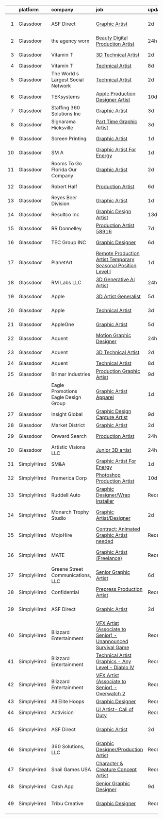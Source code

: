 

|    | platform    | company                             | job                                                                                                                                                                                                                                                                                                                                                                                                                                                                                                                                                                                                                                                                                                                                                                                                                                                                                                                                                                                                                                                                                                                                                                                                                                                                                                                                                                                                                                                                                | update_time   | location             |
|---:|:------------|:------------------------------------|:-----------------------------------------------------------------------------------------------------------------------------------------------------------------------------------------------------------------------------------------------------------------------------------------------------------------------------------------------------------------------------------------------------------------------------------------------------------------------------------------------------------------------------------------------------------------------------------------------------------------------------------------------------------------------------------------------------------------------------------------------------------------------------------------------------------------------------------------------------------------------------------------------------------------------------------------------------------------------------------------------------------------------------------------------------------------------------------------------------------------------------------------------------------------------------------------------------------------------------------------------------------------------------------------------------------------------------------------------------------------------------------------------------------------------------------------------------------------------------------|:--------------|:---------------------|
|  1 | Glassdoor   | ASF Direct                          | [Graphic Artist](https://www.glassdoor.com/partner/jobListing.htm?pos=109&ao=1110586&s=58&guid=00000183b148c94a9420dd821196e80c&src=GD_JOB_AD&t=SR&vt=w&ea=1&cs=1_d0bff9fe&cb=1665126681236&jobListingId=1008183899001&cpc=036CEF58F9688075&jrtk=3-0-1geokhibihar9801-1geokhic0irmc800-70c8fcde6f4b5a01--6NYlbfkN0B3WUMrqpVxQr7h284cQhtpV-mfLRJNlRd-4gVisIvsnOA0jOtHIurJj5AaT-uMdxMfPQwIEGX3yk7rFwU7OrVG0r1TmF-jrhGMPc6sd_PYbloGRCbreJN6QjCiHohsKgin-8evedDqjWx-2lVxB-bw5Mlte1wIC6_tJDHaEaWpechvMQCPppZtUw15fbk4KpuLbrPxDEN0pWhH-tZBKxGoWTScVSpyrpZ2oEo848w17htNNyj9e9Y0I3FQIJ3cuOceAdB6-YemzaYEcv2SwlkIa4pnIs8_CxINrcK02U4vmTnGmWYekgsb2dpdkNi0Ny6IfXOWI_Lodui1A708ojIicAuwM5n8I-aUWRTgh8eq-wH27TV6Wq9lIkSc4Vr7WZRH6IA9Mno9WvBAD0LWomVyRQoq6YQOcuUqlXsl4tXUdPuzbGbAgd-MR2EOR-xJMCfBknZDR4cJWSLB1qDAms9JiXshWny3RzboKjRc-AV9zs5hVYX1-dKHCRutOr3Imi9VYUvYqHQvcA%3D%3D)                                                                                                                                                                                                                                                                                                                                                                                                                                                                                                                                                                                                              | 2d            | San Antonio, TX      |
|  2 | Glassdoor   | the agency worx                     | [Beauty Digital Production Artist](https://www.glassdoor.com/partner/jobListing.htm?pos=117&ao=1110586&s=58&guid=00000183b148c94a9420dd821196e80c&src=GD_JOB_AD&t=SR&vt=w&ea=1&cs=1_ceea229c&cb=1665126681238&jobListingId=1008189506976&cpc=F41FEAB56D215062&jrtk=3-0-1geokhibihar9801-1geokhic0irmc800-4128487ad50e3901--6NYlbfkN0CNOKpjDIEH11s39GTuUki_mvxNbnX5BtDlH5CMrheAnKze_5JrwQ4joDkGUDohP_SHFnkMvP1FyM6eZPMjOttwPzzJiMSLMlY_I-usHWeZS1ePu5TK_Yk8RKdt49nGzsZxmHBbuwl4WvwChsBGJDCtcyZ7Ti_HKO4Ye5wOBnKaWR8eNghNJnVbTO-HQybRNgbHJIXY-5dionfkezF9J7Q_aNJzpmTToCVRuF4Pehir6SFk4PzJEXHhcZVJd_t2162w8J7V_sBrnDHdG8CtBWna8y2iGiJJs3Ho6ta-9ZlmzBfUGof7Lz1uSb2_GF_Z4nXk4cIo-aTh6PSbtXIL28VJmpoDVC5K8Kud76SAvs7w0VtRnSVDnWyDw5EuKuFs1R0zVyqkMc4mt6lJ5VLWzN0-zR7Q6OUK6OylQkZw59-D10WhXnvqgm9Tqi9J4irS3vY_TrsKrHM9WJN-X8v1PjU1GU_-NibC1teznOsvPS8fT8hhVMJmwyhceMfK2jlIXPMU4jIQBjFbE9tFf6eaRCvJ)                                                                                                                                                                                                                                                                                                                                                                                                                                                                                                                                                                                        | 24h           | Remote               |
|  3 | Glassdoor   | Vitamin T                           | [3D Technical Artist](https://www.glassdoor.com/partner/jobListing.htm?pos=127&ao=1110586&s=58&guid=00000183b148c94a9420dd821196e80c&src=GD_JOB_AD&t=SR&vt=w&cs=1_4b069dde&cb=1665126681239&jobListingId=1008183640717&cpc=2CAED5C921A5F994&jrtk=3-0-1geokhibihar9801-1geokhic0irmc800-57783d62ab5b6ff6--6NYlbfkN0DMrcEu7yrtATojKJA7cEzGQ3FdRGWLh0CZQInL4ECGI6k5tN82kdM0cJmh4vC7GggBRnntlYyAXyPe4kaPAi-ulsnBuDrGwphUn1K38hpOPWGrG4dQbgduVtxkhuLxtyTGFsslBoSukNnguevwTE9GGarFab0LFWmC_a7d9t-q4z9BYtM1jatvB79cicOG--7anSolcafObDCuDviw9PyTgLf76uKTgmz5Qb3t5mnMasuSZwYQJV77nEtF8H9KSs8JNK7V9TbyXb19_N66cYK2H-gacVDsmS5OgzBDnPcFrnRbSRnn4nnJx4TL0GCb7OSDIKQRD71xWKvVp98-OBwgBqluKb--Se3-IRZ7qCj__jFYTzamRdwVCSrRnQSj8ax2ChdTiaVoUJdiqBND68Sgx4Z4C_EAm_-il6ac6gYm9YLazmS4VdvT6cdWA2p0NV80Lhr7teQWwl0w1PrI63tf6V3Hii0r3MS_03-M8LmZyA%3D%3D)                                                                                                                                                                                                                                                                                                                                                                                                                                                                                                                                                                                                                                              | 2d            | San Bruno, CA        |
|  4 | Glassdoor   | Vitamin T                           | [Technical Artist](https://www.glassdoor.com/partner/jobListing.htm?pos=126&ao=1110586&s=58&guid=00000183b148c94a9420dd821196e80c&src=GD_JOB_AD&t=SR&vt=w&cs=1_af321e11&cb=1665126681238&jobListingId=1008168320813&cpc=9908D8D4413DBB8A&jrtk=3-0-1geokhibihar9801-1geokhic0irmc800-77ca5771a1edc12a--6NYlbfkN0DMrcEu7yrtATojKJA7cEzGQ3FdRGWLh0CZQInL4ECGI6k5tN82kdM0OKoro5eXmjp__5qEAl-BC8QJQ6yud4lboCHhETjYd8aLLEgZxMBwI6PfN2POlSYtxy5HNoDYVW8xudeyX1D8tUe49X_XeUoNCC_U4QYsvOdR6M7W-_bKWQMcY74eiFO_D6WBKJQBdj9nloYX_Q5_PUqCcj3HSqeMsMEKpYlqwr9ZcnEewAyHz6-1uM9YbfHfhDtpG8m47VWDj-W8lpE-p6V9CsFqLBIOjS0xVlidOzQnT_V0rbAh6LJRZ-JEdcH1hSe9lzQu6uevOPZ7DEMsqXRQRXQii_RgtTIBli2jNK5fUikCFXQ603He2ilwZwg_sMl60mR21JtEOiGHtoh_1w5x2cwUtdobYIJrvrs6BNmpyPDtgZl7vJMCbvgkiAmuET6EWRCzZgBKOPnUYq7NjtoopQsC82CEyByuhlpRPD51Tm4wwW3-EqHB3lejuIKT)                                                                                                                                                                                                                                                                                                                                                                                                                                                                                                                                                                                                                                             | 8d            | Remote               |
|  5 | Glassdoor   | The World s Largest Social Network  | [Technical Artist](https://www.glassdoor.com/partner/jobListing.htm?pos=118&ao=1110586&s=58&guid=00000183b148c94a9420dd821196e80c&src=GD_JOB_AD&t=SR&vt=w&ea=1&cs=1_467b29cc&cb=1665126681238&jobListingId=1008184893862&cpc=D2F1DE17EE1F43B9&jrtk=3-0-1geokhibihar9801-1geokhic0irmc800-e766271ad53c66a9--6NYlbfkN0DSgjPPcnEdvoK3uuxfISLALE6pB1FR7YSHOr_tSg5_QGIhoz_2VqUepdcKLBLI_zQShar7STHCa5T2pCEF04L5_cA1jEOPmhMBNRgWaV63LG64z0BgXmLkod-WeVhN0-QshWNPts4qD4v0z9ZCgjgy_7H5nZZlBDGqh7xZWVnG9iWUf5YD5XCmc8dwrQ_EWl3d1EyE05Awa5VblQHJHHqaUaygzxACeUvdfiXRel5EPbyxUtTXuPC5_7hD1zuC0Kjz-RsAhipIgVZdkbMfLGfHqDb_8OhvwE3IAuzPXGwahpa0DuzuKOfhANxSRnvHW-d8E6qDXG-Govn85xJR2EdcRjaPdYr7EqRWhKcjGV_rhDy404SvihjjVwD8yKPm-c2fDUUeyGLDWLcbxNDIAalTZ4u5S679J5vz1tyMAerwWhRR3HfMES1-h2cSYOk2X6_tc2H0jSOrVMlAqYwD4bZ0oBYpOzsN7hYppNms6OCPbkTIHeYr02XSDx7uSmDgE-neodTzIFfTlRtSrcq7XuShnEyNz3077_DWe8rrDsle0vHqY7DUmiGOC2obJ_GlTek2GOkoE5yr4qGGbZ7DXNVGtUKPuiJ7gMc%3D)                                                                                                                                                                                                                                                                                                                                                                                                                                                                                                                          | 2d            | San Diego, CA        |
|  6 | Glassdoor   | TEKsystems                          | [ Apple  Production Designer Artist](https://www.glassdoor.com/partner/jobListing.htm?pos=128&ao=1110586&s=58&guid=00000183b148c94a9420dd821196e80c&src=GD_JOB_AD&t=SR&vt=w&cs=1_ab930fe4&cb=1665126681239&jobListingId=1008162217953&cpc=2CAED5C921A5F994&jrtk=3-0-1geokhibihar9801-1geokhic0irmc800-133a8d40c1020b02--6NYlbfkN0AuKz8EBO1xHDEL7V2YF9xF3dC_I9B9i-Zw2Jh8clPMK3KTieKealHQySFBD4L6FvOnlE1GAZpvuZdALAP7w6_5pKhfhBloCflyx8a-Ews-ZMCGle1AjOIPJmo8G2RFUrlp4uxCOgCxcHd2jewCuFBrJ5Tyr6HenzW2Zm8YKRKka7JH5jFt2_ODqUXBCcEI9PUPmfzOfqVEpfo-10GTSN-mom5dvCrFiaNHjXm90tFfQ_bieyR8UTh6OrrUqszWf8A1LCeALKQRr0NQQZY429LsD1Hq3j7wVISJTsSKV2KDEjaKHE0cjEGY6Lfd_HeO2Bwcq-lxgk2yOpJVWYNxmOQ1tqnXSCOkI5bUH4wl1tyYYWzFYLopKW7yjT0rlUl3Rh5sFFbmJkgpyOuxQCz6vwc5wxGC-_fTOl0NtwpVBcMgxGbHJy4F63YeZX-7EKLgUt8C_kWKKqGjJSM2HJwXQg5pS2GkH65YWxME1iUq8Dp69WZUBhXVD3zfgMW2xw3tOfmxg4D1gABzNZ-YFLUMi05_4mLyznArUMLkJyEYDWy_2Au1yM79xpr3rw-OTXPLxdDLpPF_Ein71BO3jcfU6Ql2j-43SJY9Dx2VVSkG_BTfM40G-YlE2m7yOsT6UkP69oOo2PjLtDXvyeVZAZKzfXsUy-7L01ErJC4GUn_h5KC3jBW0Hk4KU4---ZaZ4ajMQZAc5kunXku9i66t8KAN7xYsmQGHsWpj3wjycpGK_Gw_i_X_VGMKZNtORCQ_VcDZfWPotTReR6WjQrjsWA55VFtfPQXY30U2r6Dl54VJoc_Ux45aBY46bdJXHrHrPlYUV6Vepd1rI2AmjbZ2jvNYBWwS5HcZmh4Dh_1tKYz-paeqX5gM4Wd8ulEyJCSRgQrdm1ykNeUrFSNeD2sjvif-Y0-WFTPBTXXOCqSGNL33CIYVoOOwSm2aMPmWrCLb2fq3F9rGu02zq9QPiqzIpO-Yrs70bgaNtljUfc4%3D)                                                                                                             | 10d           | Austin, TX           |
|  7 | Glassdoor   | Staffing 360 Solutions  Inc         | [Graphic Artist](https://www.glassdoor.com/partner/jobListing.htm?pos=113&ao=1110586&s=58&guid=00000183b148c94a9420dd821196e80c&src=GD_JOB_AD&t=SR&vt=w&ea=1&cs=1_489cc173&cb=1665126681237&jobListingId=1008181301631&cpc=B076152010A3B66C&jrtk=3-0-1geokhibihar9801-1geokhic0irmc800-22076cfbb541df4d--6NYlbfkN0D2oPcu62nCOEusvX-PkQ72CJmgvRX8N0x0rMs1pP2tocRvMJyW1-lfB7fZ229z6PIUZSdOvVjw8zyioggcLcdSSoIRdFpQKITBIqQfk-spD3xO_4pbX7XbK6lITXeRHKwnzWgJu_Qa0X7IDEi1xvkG6TxGjCgN4kovgP6qoVDpLvvIZczsgV5yXVTKpAg8Lt00MQbAGpKGVXXInFJ4YK1r0RwQ9Dn7L_mapkUPA8B6L8_1_x0JaNp71pkIZRbv4jQvHLpdPWw2yZQ6pqwm04DAQaWslAsNlqbLU3oKtid-deTAk3gV9wZBZNZHI0m27a91Z-_iglnoO_zG3sguV2Ikhj4pRFX9IGgliYfJNuH1w8rIx94dnSfXN4cYTTIgB3oHstwVJvuM4seTR9qijA_etpHSfxslcNElXlXHd1L7nPWcYL16hZuFJRB2qU8f0aaiXwX_xCqCFfArpYL2imwWNZWiCIopP-WGKcHQa1onwDGA2uvE-9wW4ph9FwFqhuU%3D)                                                                                                                                                                                                                                                                                                                                                                                                                                                                                                                                                                                                                            | 3d            | Lincoln, RI          |
|  8 | Glassdoor   | Signarama Hicksville                | [Part Time Graphic Artist](https://www.glassdoor.com/partner/jobListing.htm?pos=104&ao=1110586&s=58&guid=00000183b148c94a9420dd821196e80c&src=GD_JOB_AD&t=SR&vt=w&ea=1&cs=1_bc3c3e4f&cb=1665126681236&jobListingId=1008181016074&cpc=0FE1F5EA2BC84A01&jrtk=3-0-1geokhibihar9801-1geokhic0irmc800-3d3d56c3bb8cead4--6NYlbfkN0Bo5RQ7tV9DiW7-j9DnWDY0GBuCBJ1F5ZnXztx0fSyiUc0KGsXPg7QBUdYcByTsUGHy2L_bb92-MMvkG9cKEWaOodkTD9C6Drsux-EZta2KIY0bDPlTZDhCoELpPNvD9E0hUqatgOQegjjltGf2xU9BDccPVth7flE1VPPcGTubwqp-X38xt6t_z2xL4Vic-rn37SaA5hXJ6IzB0u_9LvmL3X9vncjtIFCTGC_pbyyakvA_z_nzj7y_gleniapR0YgqywiyrRLL8NdtqyWdsveMV1xjPGETZcKSudpiJW5Pv-R2XBSYvV4fTAF5Cp7eHJNYNYAg6-arutfVF7ZoyT_LJIJogIfmz6TB0eI4Qzbx9P8FgZ4ECkwF2jdqew4RcGF_Is1R-9CQJ_FdYRHDwL6LifTz8Otuym-2Oekqz229y1K-lToQxNh7MnbOy0GDDAwzaBaveMnf-Z-Fg1lhYzpq7FqLqDut_KCg7fVYRvIkeVH_bg_7pCfVaNU1Zg99gphrIiE6IK-mlg%3D%3D)                                                                                                                                                                                                                                                                                                                                                                                                                                                                                                                                                                                                    | 3d            | Hicksville, NY       |
|  9 | Glassdoor   | Screen Printing                     | [Graphic Artist](https://www.glassdoor.com/partner/jobListing.htm?pos=101&ao=1110586&s=58&guid=00000183b148c94a9420dd821196e80c&src=GD_JOB_AD&t=SR&vt=w&ea=1&cs=1_cf27dabf&cb=1665126681235&jobListingId=1008186271276&cpc=64DC0C913FDBAADD&jrtk=3-0-1geokhibihar9801-1geokhic0irmc800-4b3960c393654ba9--6NYlbfkN0C2rdzd7FpWFneL25u1fmegFkDp-kq3ibIK5AtbbJ6TDLEz_Nt1di2EkHTpTN0XoGw4Cc7505CA9YboRHA3dEOrd9TfHbfLammi8k7ZoKxSn8vbxYvo5rexQT-xPtNxP8itwvkW8ty62TTbp1JNSGnPpcvUcFmeA5i-JqLdKZI5Kni-J5yEVO-TKCMD5W_zSJVe7iYSJn9UE0QhW9R45JkiaN5LIXfzVlGkT4s2bDlnQ-5VYyWjkun-N51cdLyYonl7S94pg7OGCeFlY0sEcDJX0c7xB4kqHSnGu9h7a-8RfBdSNlJQ0i41Z9d4nFT7TG-oUfm8_cqVFiscYfAAV6hpfik2iE577OEwCWgG51Z_w6nO_IEvz4I2yBJAOU6o2tzbAOpC9pxvERJbfPejSe7i5BlEbNWvfnxXT5jZ2bhDvO2Oe0X-KRAInrTly7C9KuXNz1DsxAZRFKhDMRRwPpWT5FjafglNe7oPMT6xRreDQL65yrDJcylD8wHFciBSeXU104RLQP-ImnWPTux5U-rM)                                                                                                                                                                                                                                                                                                                                                                                                                                                                                                                                                                                                          | 1d            | Green Bay, WI        |
| 10 | Glassdoor   | SM A                                | [Graphic Artist For Energy](https://www.glassdoor.com/partner/jobListing.htm?pos=129&ao=1136043&s=58&guid=00000183b148c94a9420dd821196e80c&src=GD_JOB_AD&t=SR&vt=w&cs=1_5c62d92b&cb=1665126681239&jobListingId=1008187169531&jrtk=3-0-1geokhibihar9801-1geokhic0irmc800-d9cea0c1bcd8c006-)                                                                                                                                                                                                                                                                                                                                                                                                                                                                                                                                                                                                                                                                                                                                                                                                                                                                                                                                                                                                                                                                                                                                                                                         | 1d            | Remote               |
| 11 | Glassdoor   | Rooms To Go Florida   Our Company   | [Graphic Artist](https://www.glassdoor.com/partner/jobListing.htm?pos=115&ao=1110586&s=58&guid=00000183b148c94a9420dd821196e80c&src=GD_JOB_AD&t=SR&vt=w&ea=1&cs=1_971ad1a9&cb=1665126681237&jobListingId=1008183021809&cpc=3BA4CE39D5B5DEF5&jrtk=3-0-1geokhibihar9801-1geokhic0irmc800-01fed1dcf552319b--6NYlbfkN0DSHxNU07szfoBn0O0zD08xi_z2Ox9vX6eLXGJ8uVi1TRodfPqz19IYUbV9mCuayObzhu3NlnGe67EfbSdUfVU6nV-purYSdgjJR52-8YxC9kgKN0tX_flhC2FOjkvkhJxdx4lTPKYHvRmGYgCd2oAEMnFclUrGjqoB6G23TXG99IATySl0wprhHd4UWn9F9GJYxfpSdU62p2KNuaiIe7wwgbW_kac9OXjPTqefr4irop0kPg9FmBN3nRGCLk8nCoz0AuRv_jjPS6BBo73h_thlEg5Ek_60pDKhDjEvZf3IOBYpOOBnmIxgzdM_flZf8Ud-Ud9yY1oC-rQJ7MVe-E_ChbT-ikeQdX2duVRvvp6k0MYURn877BuXZ3Pl79HyzhOIF5caHssf4fnZsyNtZY-0rhRoyQjrOp2aBrtt6xuWFKKoxlRfJ5LREOYlfN-SgeBapCYNPTnjYbtFkuc-UvHo40ItkjdJfpl2Lhfsv3xJazjyUT92bLVwsuGbKm2mzhDABKZD4L18HMzxZWhT0VUQ)                                                                                                                                                                                                                                                                                                                                                                                                                                                                                                                                                                                                          | 2d            | Arlington, TX        |
| 12 | Glassdoor   | Robert Half                         | [Production Artist](https://www.glassdoor.com/partner/jobListing.htm?pos=116&ao=1110586&s=58&guid=00000183b148c94a9420dd821196e80c&src=GD_JOB_AD&t=SR&vt=w&ea=1&cs=1_86758906&cb=1665126681237&jobListingId=1008174960427&cpc=FA84DF7EA1EC2398&jrtk=3-0-1geokhibihar9801-1geokhic0irmc800-d41d3ebc8835de54--6NYlbfkN0CpzDdaQkua3np5pkmj49lKioZwmwxQ-yx5plwbYmV_M2CLBDBrPEXoXkIUtnH_BUdWURduWc5yCUj4mYIULKBOdS30AUZdje_R0dcO31KPexb85VsfSZfqLLZ1F7VW4DYKyNm5_WiFQs6f3xnSMgxidliHo2nBV_PLDmkfGFybXfLP3k1rjcgTe4s8UXJwZoSCtXzjMUKJRmkpMwl9OycBGVZHC6b_kmhBxwhsY7CmC1iYOn9cQJBfjWO5w1nsmhwFXwmo_xTgjZlN1FlqcW6k4Qd52Mw3EplgHeULfJKTqUEEYRs8QO5NZkM-BIG9n4A6IWld5PczP_7EYJBwQ93beo7D767wNZ1QFkUZ6-TEpx_BrPWobpwvN8XOk8y72VbS17Th4OC2V67w80wi3sjZCn1miECzADJwoWu9b-s0htfKfuZaaFNa4oMK4XMx9yYSaqSZar6IiZM0-Fs25P8LCBTuyRRuuek7EBr2aX7LzBrT-z3sjwI3-uZ_vzsoi2QmT_bwVtN7S-zK6tQugZ0ecoqhiuzhvkO46F3P2gAYVW950zTWO3UihvBSWva4Ht4%3D)                                                                                                                                                                                                                                                                                                                                                                                                                                                                                                                                                         | 6d            | Burlington, NC       |
| 13 | Glassdoor   | Reyes Beer Division                 | [Graphic Artist](https://www.glassdoor.com/partner/jobListing.htm?pos=102&ao=1110586&s=58&guid=00000183b148c94a9420dd821196e80c&src=GD_JOB_AD&t=SR&vt=w&cs=1_bba22b83&cb=1665126681235&jobListingId=1008187164046&cpc=5E31031E1AFF45A7&jrtk=3-0-1geokhibihar9801-1geokhic0irmc800-c27e9fbaec8ccca0--6NYlbfkN0BVmn9XB-TQocpIc_5E4L78FcVwkNpeDHoZSHyHFlI3VxpZpC6bI2QN5HrHQQ5SEVsF2EqkQn4ol6LXDfq7jJ6h7H6A_OYEw0LUnpiKKoBm842vxcG3N4w2YciRIWb-AyNTPvYWFQFAcjHt0OnmOSSvKWMuAWoFG2fQfxFtIMrKTSQWyvhOJW8K9Ich8QE5qMy3c1xyfKHHxDQUEsw0mvFBo1ee5iL7QHssiI-z-9Z-sG42G2ereNt3SawErW49akYpsFV1auNN-wZSeXbET4rZjI0DADlIotjmy3soH3JQCRRYT2drusKLBuF6wl82pHYlR-OVzTdG8A77cNiBs7qacuaZyXDgm3qGcjkpt8OZIX5NRrrcgtHB2ZImbX3dI8OlzQW6e2XbZoIYTh7dF1yQFEdRlgpJ683EFQwM2n8teF8CqVWvIp8JtAE1Zt299MBVLTalLNHsGXBFFIURob7htJaGTtdnVhDGjfqxEKBfzhjVqN-Uv1VUsALoH5L_uS-vG1IkRmiZyAetrjLBFGjygBuNzIUsio1OLO_83bfjJVI8lMYzt6O7ny34mwmz0DAf0RG7y-kQ5cOMj2rAqULdm8qQITRzXvhb8stVptCFfH_7L3720k60b1cJAU6qkmoD5sSE_u6nEHJXvPZFQO-OMlsjQs56nwZ4wCVBplGyoe2usPZvAaWwOHvnf9qB4Xtnkk4v2T34JavXLeKzAj5nYAV1vNE0pDNhKXJzuKgGPY0nsYlaEqSd0X4ER0atRPkuVNaVeLYev2hVBSHptrHCmoxvIhSf58Tco5L8kG5JR8dBvwQ2AHxnNlWuIl7kNeZjC42CVErm652FoMN__igXM5-HVo2UjDGu-6PVAcIJfoz4yGCStJDNnAvCiUq1BuT-bKXSUNGafa8IpPuimol9OdGp6NU8FhiKX9HWSWVl_5jkEmEkGy4iBFXeQEvMAJsivbOcCNZWi0PZN2ocDTBDaWZDNeY_odrs_BdgjtwniztWjq--PpBnrY9VJBzA7Gq6ATYGhbOrEo8NLnXN5ByXHbxUUiDIv6kHMqIRYE6Ukd8CH5lFU-rDtz534ojdBd5BMYZbajS7tAANuesYXedONXUglcavOiI%3D) | 1d            | Huntington Beach, CA |
| 14 | Glassdoor   | Resultco  Inc                       | [Graphic Design Artist](https://www.glassdoor.com/partner/jobListing.htm?pos=103&ao=1110586&s=58&guid=00000183b148c94a9420dd821196e80c&src=GD_JOB_AD&t=SR&vt=w&ea=1&cs=1_028bccdb&cb=1665126681236&jobListingId=1008158763572&cpc=39721386339D0809&jrtk=3-0-1geokhibihar9801-1geokhic0irmc800-15b7f6576225facb--6NYlbfkN0DeQGf4AmRrHPxvCZ-7rfCoEZ6TCTj4B1dx3K1REUlgSnB9core8ecicae8SUtyUdSKiVld7nMtvRBR897SQfY4gVUnjHmtnEbSlX65Z2vGizsHrr6BI2qCNxJWbO9sLBnePA7D67Oqowp0gDkhbVv2OfwZYTj-wcoae2h487PkkJpYT7VofTqiKpnJhjuMLYqCunCd9fiml0r-_0CBcdTMqxpnotbNJTPru5MTaGS-NBffAtTX1Uvwpct-qPMrm_Tw1NDEh2bVt2UQ7pCTQc6Htxp0sHDyVyl_yRi8xo0E79BHQAjBJBqQ4SUUkpivne0KmJExdWiDkdgHwOz92y1QIlz0tgEJSsfZPDYNIZYdBauI_xrn9P8Un5-I8VOGZy609iukcPH0FYEWiwVEQbLqZKGIZP2__I2gD0mH7CZBkAWpV9OSxfOwBC2mYAeTOsl5U7At_dvDAegbdYSIe-fLMvQ3b-zC-HoKMhGBcDV26cXpdtIC7zM9Nqq26A-_t8FMW6xbspxOpkvD2WsC3XkY)                                                                                                                                                                                                                                                                                                                                                                                                                                                                                                                                                                                                   | 13d           | Novi, MI             |
| 15 | Glassdoor   | RR Donnelley                        | [Production Artist   58916](https://www.glassdoor.com/partner/jobListing.htm?pos=114&ao=1110586&s=58&guid=00000183b148c94a9420dd821196e80c&src=GD_JOB_AD&t=SR&vt=w&ea=1&cs=1_c25c556e&cb=1665126681237&jobListingId=1008171589945&cpc=451933188B21919D&jrtk=3-0-1geokhibihar9801-1geokhic0irmc800-14b40de6b16644d9--6NYlbfkN0AD6XRjWzGsYkgq3cP_nmG8Ct3d_1eRbAqPP9NkOlY20LIafsXd39kZCKTtq2QNTOXeCfxNm7I1tvuLohw5tekycXEm8bbs9E8AkgQP5fHA50tNmXTVIqt9uMKLfQnN8emmnRPc5vy0F3fIuExCvuu2tKpfqzAwY_FZOB9YYMjUl2YDLymGbVSWoNVzMkrxy82exUTSoCCbEj3qIs07fiCMkh3bkd2jz1wQGc8MRmaeq19RbgZH_8IOnWRrdfpqvudX8-4-i6HRzqCcJfjJejitxd7hEPvuq4EHjCuzEAHflAgafLqOf8hpBwF6f55eD-fdwviTZaa53_s1w2rNJB0LDtZZvlZmCWsAhSRYvoczwv7qe2APmQQXnvzxMqx1KDQsJYGMPMNBpGFQOO_jXCPI_xJTz7sC7W-gw3FdidRdYuK431KyKSO5TyeX7cAdDlqOkv0wR0obew13IWdSdI8RjOGbzb9G4jatKum_xucMs_PR0l6mAO4IU-mw-uBcmfAmxAOQ9BB059QfRTmmwXgn)                                                                                                                                                                                                                                                                                                                                                                                                                                                                                                                                                                                               | 7d            | Southfield, MI       |
| 16 | Glassdoor   | TEC Group INC                       | [Graphic Designer](https://www.glassdoor.com/partner/jobListing.htm?pos=125&ao=1110586&s=58&guid=00000183b148c94a9420dd821196e80c&src=GD_JOB_AD&t=SR&vt=w&ea=1&cs=1_0863b7f6&cb=1665126681239&jobListingId=1008175110136&cpc=2CAED5C921A5F994&jrtk=3-0-1geokhibihar9801-1geokhic0irmc800-167c92cd2bd71817--6NYlbfkN0B8vS6bc36DTHGspma0udV7AmwBIJajZEXkYJEux8KgPmqjBA99AH3tqvDFkChi23cMefmQLGy8bTdH3XAIf3S0qdeDrrKlE42T3xE8KNwQYv7TKuhjwrjzGFtarrlifvo1BLzWG4pjj0zftSiFVnqYlxxZh2U1SpdB9H57yT8mmP1uu3nUnt05Wu7Kd3UCULWpfTI0Ilvjid3mIyfL8RVo86qiJKBvLBubVrmCb3dq3rq6oeDF5TvOg6PUPFATR4EhiMNngliIm5cfIKEF3wPOZzhKVr00aOpmXyZVGyxWeeEPxOxcOqMtlS1XYQB2ogEwhTuDuR7BElttTb1cGQ6-EcKFwMxzTI0ZYoCsoeHKFACNowQ0iVeHE2y4RaXU2D6XdSnlWSdjpXKs7ooRmqJDxRyjaach48pFEQ_6nzJHxUz-dDqiNiJSv8AWwKgyzqn04nYVj30nW5oWlW0pSAz0xzljugNKSWS78nax6kE-vbA3rKtvJPyZ1mdG0idGoqc%3D)                                                                                                                                                                                                                                                                                                                                                                                                                                                                                                                                                                                                                          | 6d            | Fontana, CA          |
| 17 | Glassdoor   | PlanetArt                           | [Remote Production Artist  Temporary Seasonal Position    Level I](https://www.glassdoor.com/partner/jobListing.htm?pos=111&ao=1110586&s=58&guid=00000183b148c94a9420dd821196e80c&src=GD_JOB_AD&t=SR&vt=w&ea=1&cs=1_11b5052b&cb=1665126681237&jobListingId=1008187300097&cpc=3BA4CE39D5B5DEF5&jrtk=3-0-1geokhibihar9801-1geokhic0irmc800-0b0f695e3bab8b29--6NYlbfkN0DJ5LUMC1WwPlKU1APYzc1wauEA1zLT3qeNX0tIVQYNeZOskXLpkJGsjX-fxw9ouOp4rPFz1zrZcWP0vjagE_GPfZNk037iA97OQPZ8MVPU9N7Az295asKhEhQYrhQiq2ZiEAFD0bLWs7Fmp1WwzFpAUK3clFEBJhNlYM0bCH9GL4nap19Cz9YgrypSoqgbqUEFHw1NGcU8hx8M_FLJ6t_q39uXqJ0HIeGJ4aQVtjU01jiSZ8JxZElPLOLnUt594VA5Sct2dS06FNcJbNmiY2DilVyPvs1Ftc0Euh4BHsD0m5yAWb0cWEILEg4mPC10IJASXHlFfW93nsbdyrKOY8jpDJgI6v93DKEp0stWHFKocua4MNCVyxNRsL6uyZJ0BQd3W4YRP58-jrcaXKVHnipkSD867pl8bKbmvOk4EQJ3Imn2D6RrGD5QZHJRfLXIwSAUekFnxDAzOcpHCd0_lQLKvRdULtw2HTo%3D)                                                                                                                                                                                                                                                                                                                                                                                                                                                                                                                                                                                                          | 1d            | Remote               |
| 18 | Glassdoor   | RM Labs LLC                         | [3D Generative AI Artist](https://www.glassdoor.com/partner/jobListing.htm?pos=106&ao=1110586&s=58&guid=00000183b148c94a9420dd821196e80c&src=GD_JOB_AD&t=SR&vt=w&ea=1&cs=1_667dce87&cb=1665126681236&jobListingId=1008190172064&cpc=92BEE8AC7E71C1CB&jrtk=3-0-1geokhibihar9801-1geokhic0irmc800-a101640b2a25769e--6NYlbfkN0DAwgduWqBP7ymGN-lTADpinz2i-23XbRAyg5ywqS-MDRMEPY4xgQIz3GME-UDiJJLBmqKVmKMsAF5-ZqxYJqQ4-XCnGNMWWXC8u0OiK-_kQL0XAZiviRYjP6kzoBeSgBD8YDk_SLyHKGQAAN-Nd0Fy3CyajKfYiX1OJoHfH8hCsRIa6Pu3XuKs1jaWJtgQSmSUG7NSOfKdG3qhT33uh9Da6jz1jxkX5ee9RwV2enk2QXZTExG6VeZ_If-rgkOcyZB7KOEYy4y_pJZmxF3ubjf9zcDuGvSlfPSlL0vPHV64yKJ8oai4EGx--wERY-CZWjAIWU7h6Pu7bCCLKFUCTnt8CLl8oXzIPoTxo5ULO6c76uvHU35mmDDstoWCcdX0eL57sqUItsTUlDBLRv-qiKmLwvKhEzl6cnBS4m8CRPyMZoVRMPYxCFN5xZbIhTc0d04s0YfF5hPIcMIUplwuCryZScd9Myz1ax_fzfaPoT00v4mxdV0-zgDeTKv3TN2OV8ruSX0paWV9WlUY-W-bQ3Wq)                                                                                                                                                                                                                                                                                                                                                                                                                                                                                                                                                                                                 | 24h           | New York, NY         |
| 19 | Glassdoor   | Apple                               | [3D Artist Generalist](https://www.glassdoor.com/partner/jobListing.htm?pos=130&ao=1136043&s=58&guid=00000183b148c94a9420dd821196e80c&src=GD_JOB_AD&t=SR&vt=w&cs=1_be228d17&cb=1665126681239&jobListingId=1008177549325&jrtk=3-0-1geokhibihar9801-1geokhic0irmc800-b4fb4122adade5bf-)                                                                                                                                                                                                                                                                                                                                                                                                                                                                                                                                                                                                                                                                                                                                                                                                                                                                                                                                                                                                                                                                                                                                                                                              | 5d            | Cupertino, CA        |
| 20 | Glassdoor   | Apple                               | [Technical Artist](https://www.glassdoor.com/partner/jobListing.htm?pos=105&ao=1110586&s=58&guid=00000183b148c94a9420dd821196e80c&src=GD_JOB_AD&t=SR&vt=w&cs=1_342be8e3&cb=1665126681235&jobListingId=1008182353860&cpc=3BA4CE39D5B5DEF5&jrtk=3-0-1geokhibihar9801-1geokhic0irmc800-e6afde8b83076230--6NYlbfkN0BvKrLyj5gPmtZO9T8euul8TCxuuKNOtzRJOomxnwSEodTz2Bc-sPZl5OJ9R4TJsNdFOId07KpFLvZe68tycX9B8OKKof12aLHJmNwCm_4k8oy4rM_QHrUVV3KqnD0SXQt1i8nVc7_IzRSxjrOdEVKnQZwrhsQK0TvUm7jyJQhotes_cvZmCbdRW-28m-L0jbrOQ4HmqDihL9Yq7zS5vH9SKc4qm_2aN2c-2DOMaq8pztwAkPE-N5lD9fwp1MX-G1GZL7j9XBietWoYoULeiuo2m1tPDggFEyJeZQ5fQwaUcnyZY5K0S10HeYKBdfKdt1uEaObb1pa4jIzIqP-9WK_a1ayD5nw7cRFhb_7cEWnKmmW7YAOToIlFykB1tZjNBFg2bN1SXW3MQrmg7h1zEcaVF_vObh7AjyHvcVFllOtfde7GwmzGbUCGUk4LPfiNHOYZn6JCsKy01dadhEwuJV72tSDH1AGwk2ng1Ol5i6i4H_EilT6OjZYSGzz3dpUVBwvDVLcEyQCUavgoGjm-X2Y8kPVyFoHSqMQzeRt2AuSaMIxXTn4daMV_0UB99bPN5jOOevMTipSAS6-dZhHn0tgMqjbh8dxdMw9XEdaq8Q7jktYqwJSvju0Y9UVqCvFDJRR-epJLUZ3NowNld8LxPYl9DmQH1KgRsjLXvsdVmgijjZ2RxAIg_oxRWne5pVnsF3w38Glw6otvUAjcyQN_n0zHiIpLjAfjzF3eUjc9peAw-ViFu-Hbjj0ghLwWTail-jIHZOVY3QVviXJ3Sl_bmkRu63XDhhe-mQ6BtDdCXNl9fr65oGLrqdIMudgHp0dRT2pEo_PdpZGI8e6tBz7chzzY1SBQq4ZCW1WXSq_NASRUoGTCuAJBVbsequNRMu6dI3an-oKprS5rQqO-fM_cyrnbXMPU6vc6uZI1OSeAlwL-w9QrUreRo9dswf9MZH2CgMqMi7z8qOWuHSCYKrUiqQXegSZoiXf2k_VC5gOegcVT4rH0AQiGUcx4QjpCln1TfYY%3D)                                                                                               | 3d            | Culver City, CA      |
| 21 | Glassdoor   | AppleOne                            | [Graphic Artist](https://www.glassdoor.com/partner/jobListing.htm?pos=121&ao=1110586&s=58&guid=00000183b148c94a9420dd821196e80c&src=GD_JOB_AD&t=SR&vt=w&ea=1&cs=1_8155e937&cb=1665126681238&jobListingId=1008177090872&cpc=9908D8D4413DBB8A&jrtk=3-0-1geokhibihar9801-1geokhic0irmc800-9bc3a9fcd9d85e2f--6NYlbfkN0Akmm0SHSm6KXMG3PLe28cvsql5ALZY-VGg2iXYcU3b0_QqRwb6uEYTLIurolMOrvzVjwvofrjQQG1QRM7bs6xXJ3YnWgN3giFYKRj-P70AiQljaYbD-jXXdUH5o0LLQbVKn2yIGb2D-fEHJUj4KaFjKJwVB4J9zaXX0WfnVzFtqXGwTuwY4CiTO90jbM6AN-jTGXqXRFZ2BugLpnZo0rrzEH81ptMBa9gCclngFYPuM5ybRZIiHbFN1rqJsXXEZOW5obbCssDD5owKPI7mwwwG60v0NXkjBxV8f1vyyiDHsg-a-FHnklHsVElIcQOYB5ZY7DkkZSmTJddct8tCdixT3auIvR01SOCqk10MQa3tlvnwU7NIhrMGQp2928FrkoyBC1H1prFCWP5JKi8k8VtgDhQufJbzpJhU4jCdE9r8Gl40TzvVftWC3j_QEG4K6V2yMziKZuvYbcg8CiLmPFItFFrV2It2zQtWXsdfzNaIpskv_hq_q88M5zn27bxNr_vSQRxG61pthgpBtVinFqXIwp6wSVCCi07zjZwDGswurXamH9M0heYsGo2966bFv-hZ_2HesQz2hfOnqzs4xedVzRCbqHF09ew%3D)                                                                                                                                                                                                                                                                                                                                                                                                                                                                                                                            | 5d            | Corona, CA           |
| 22 | Glassdoor   | Aquent                              | [Motion Graphic Designer](https://www.glassdoor.com/partner/jobListing.htm?pos=123&ao=1110586&s=58&guid=00000183b148c94a9420dd821196e80c&src=GD_JOB_AD&t=SR&vt=w&cs=1_48a2ac21&cb=1665126681238&jobListingId=1008189394034&cpc=F4EED0218A761C36&jrtk=3-0-1geokhibihar9801-1geokhic0irmc800-5a707cc9c50d3a86--6NYlbfkN0DMrcEu7yrtATojKJA7cEzGQ3FdRGWLh0CZQInL4ECGI9gD0Wolx9R2v-Aex0-GK05WbSFsLDV-TVEm2qGpnuGiRza4DJA0mQEfx2zRuXsogES7o8omjjbL5vF90JAyojFy0rRuiNXbdw27T-koc-82KXvArSiHb0umsByHRnhpmBU8cAICXd3Shv1gX0HrG4SFGwV-_D7qsFJuNCE3FvcMVn6x6dHJYcR9sc9IL3WIsWCbItXlDx8w8iW0mrFds73XCfP6c6DCYtigBkP5zhKkfA78UKxI8zg9gnrTl68JheOXQF6ZCo3KwhFIDIfmQhRpIvkaVwIb3c6_LnJDsfDGXEou1qO6l0ct1we3p7o516J7QGJLMfgCwpVj2cThgfqbi80xKTOSbUaJkTE3D9qhRAZ22UB_B6COp_lCbK5LwziapJsTFcNZ6wmyePDvQX6S2NbP_Vg9b1taXEIWLNhw)                                                                                                                                                                                                                                                                                                                                                                                                                                                                                                                                                                                                                                                                      | 24h           | New York, NY         |
| 23 | Glassdoor   | Aquent                              | [3D Technical Artist](https://www.glassdoor.com/partner/jobListing.htm?pos=119&ao=1110586&s=58&guid=00000183b148c94a9420dd821196e80c&src=GD_JOB_AD&t=SR&vt=w&cs=1_1654a578&cb=1665126681237&jobListingId=1008183714098&cpc=FD1C1DA32C38CFA7&jrtk=3-0-1geokhibihar9801-1geokhic0irmc800-d8e41e9ab23f102d--6NYlbfkN0DMrcEu7yrtATojKJA7cEzGQ3FdRGWLh0CZQInL4ECGI9gD0Wolx9R2v-Aex0-GK05M2bUTp71PXxAWKBuFfWnF2t9_OKs7M3WfaSdJrQO2kVHbwUqh7knQGYiTNzGqapcpjNQpJi4tLsbc0-kZZH0vXci7AgzQcZJMdXgJEfZzlj_xAF0DyRErGo0RUFLzEEb64EW6d9SfrM1dB3gB6fbPPIxDlyf8K7GHJeOsaiIMn9uNW4a5uD9Q1FQGWAFhcXOtqyvvVhj3xLkojITsQMaB_yZdUVSx6WUTb7l2siI8cAqFWkTZXOVhZ0SRDelwTmruseiVSAF9ch1brdGhTcfuWWcIW0qkUUs6hQ1xCoTv6wsDfvBeaAKLUYGuvm2OTAL5bWu1Ca8ckm7dElCsdikX_nNeX8qS-QoKQbbS5HtElrat7CdzKYIMwB-z0ZmY96NOZYuECOBO7IUlVnhJGriy)                                                                                                                                                                                                                                                                                                                                                                                                                                                                                                                                                                                                                                                                          | 2d            | San Bruno, CA        |
| 24 | Glassdoor   | Aquent                              | [Technical Artist](https://www.glassdoor.com/partner/jobListing.htm?pos=122&ao=1110586&s=58&guid=00000183b148c94a9420dd821196e80c&src=GD_JOB_AD&t=SR&vt=w&cs=1_da698408&cb=1665126681238&jobListingId=1008168379783&cpc=9908D8D4413DBB8A&jrtk=3-0-1geokhibihar9801-1geokhic0irmc800-926aaab66e411aa1--6NYlbfkN0DMrcEu7yrtATojKJA7cEzGQ3FdRGWLh0CZQInL4ECGI9gD0Wolx9R2EDT7B77c2cSXlQKFWAVn7Z00ucck2Ys_iT3ogHOIm_a2FI1mgJXYw7TbTL28SmBQ03h52AcuMTXVGm8RCIBZ0eyXZbFGvMUwLsch95UlXtkP7PNI76TiMm9IuD-K2mFsP8LVqI0sXYhRBFZyc6CGYdlGhmWMKAqAUYjUYITJnCiwZDGeysVLUnuTOKTTHFwsvJvh4_hCkWOcx2_fc46DteanvPpq-jZgHF_lPlk_addYjo4hcDyjvEK6PIJ7mxjR4IjWEZzRMnnEm__d4dJzAJoNvpznCznppHIavRdb_lXfzIz9sRbONCJLdBY9vFDxbfKat21hhFfUBvIEVbZsz6BQfc6tepNYBOQzi2RUa0RU3T8dbzfwebIDzwXdDvFz0cAj8izMxilv6su_BV1YJPVpjezCDHDXlLMsfdGsEGw%3D)                                                                                                                                                                                                                                                                                                                                                                                                                                                                                                                                                                                                                                                               | 8d            | Remote               |
| 25 | Glassdoor   | Brimar Industries                   | [Production Graphic Artist](https://www.glassdoor.com/partner/jobListing.htm?pos=112&ao=1110586&s=58&guid=00000183b148c94a9420dd821196e80c&src=GD_JOB_AD&t=SR&vt=w&ea=1&cs=1_3ec07792&cb=1665126681237&jobListingId=1008165853537&cpc=1CBFC3E34E2A31FF&jrtk=3-0-1geokhibihar9801-1geokhic0irmc800-fad5e304f37c06df--6NYlbfkN0A4hgeKHdLyHgzaskNEvl2xXMVaueUT71iJOYpLYISQUH_rOuc1_2njVRQ4yx9nZtUiiRxLZNb1VFuvp1seXk-bjr-avmHFev2fqCSpnOUDBYJIx4QGdMrA5iDKOXnrq2rwgtsJ-jsj6Ha1j-xXjfxz93Tgkn96y2g1KSR4MXcR-H8GnLuzcORuFyq6j65mgtNwgGTDc3HtMwcdoRl3vnxgNB_TxANm3D7lkmJWYp8v2Pt63IypvsuwXoR55AHGMsVKgRy-uSwH719kWAj2yKqsm746EQ-AmIVpLJmLaBzExfWQ1qWLChHlLQhTYHuQH_iCCB3oAe4smAepuvTGMcLnnqGZ4pkd0ChZekUpBVB3u1GmbS6MBSlVlv4AfAS2xNuEaYu4pPduZtmS7e35jUzdRyik-gCMhObp1ZcbRPgMaHof6h4pMHoWODjMCyi4R_XvRtdVS99KxYNfhJq6rX9o18-hcKVnMuOck3i2lbw6sljxZXioVzGug0_-feAZ1lCgn644HPpKgg%3D%3D)                                                                                                                                                                                                                                                                                                                                                                                                                                                                                                                                                                                                   | 9d            | Garfield, NJ         |
| 26 | Glassdoor   | Eagle Promotions Eagle Design Group | [Graphic Artist Apparel](https://www.glassdoor.com/partner/jobListing.htm?pos=107&ao=1110586&s=58&guid=00000183b148c94a9420dd821196e80c&src=GD_JOB_AD&t=SR&vt=w&ea=1&cs=1_f7ca3682&cb=1665126681236&jobListingId=1008186316404&cpc=6BF42D0955AE9A34&jrtk=3-0-1geokhibihar9801-1geokhic0irmc800-7e62e16b3bcdf4d9--6NYlbfkN0DZZww-p_mr8GWlqIRBY21Wjl_Fk3kglyx5_HcxykVqweB2ttl0zRuXbTY20DB93IoTKw4o_L2q3RyCvcU-pilXH8vgOBJ2SiVPbshRSGOV80j38ithLSzopPXAaMkIVJx-3B4kgZIU6oKuRHlxhPYhEm-Xv_38NE0zbQvAY8jv_rjwxs0pf-D8Zsm1gvZUTvaA_yoz2vZT1N3bUBkqo_mMhNDsAaSMeD_-fbjXBpF8wr3YxHUQyX1QFUUJm6Hg-Wf0uozhGGAKYc8RRNGNRJdLdPpb89BNtw5hXISQT9kveKEe25TQSpbi7mHc2oKcsRkwrg4ChMJqAZi8-ZMB9mvyTxhSx3RBmRdnfOp0Pc2XUQeSz0htzo9EpD4cxzK6HoUQUiTYb73UgTCXrVU2Hx8hTxgDx_zws9SG_yFJM7VaqwwCMo-MP0MTwFeDomoFwjH3EEh9xNvdy0YsYg1JT8hQ7c1Zx62TLAJTKMDYhOvZXibEd8J-anKvOgwSCVPOh0-ALJqsefSXsg%3D%3D)                                                                                                                                                                                                                                                                                                                                                                                                                                                                                                                                                                                                      | 1d            | Las Vegas, NV        |
| 27 | Glassdoor   | Insight Global                      | [Graphic Design Capture Artist](https://www.glassdoor.com/partner/jobListing.htm?pos=120&ao=1110586&s=58&guid=00000183b148c94a9420dd821196e80c&src=GD_JOB_AD&t=SR&vt=w&ea=1&cs=1_8c86a7f2&cb=1665126681238&jobListingId=1008165579531&cpc=3BA4CE39D5B5DEF5&jrtk=3-0-1geokhibihar9801-1geokhic0irmc800-7a86e9afd0e9a655--6NYlbfkN0BKkHZu3wF05EeDimN_p6sYpKCMArvwa95YdH7UpkaBCoSUOkIYlUzf1Pb6Z78DI6MAHITlv1QHEV5C89SsGh7dnC5-_jNo8wc8F0EnkwDE51ZGFRSBSMM8O7NIAJV-YY8aG3l4ONR3GwWPehvG7e8-Qj0ZWQYoschPlvpDiayhKT39cNbHHpBJSJFEj-wfXS5riN5npizAjQqvDzNMvf-D41unbuUOYRUx8auL_2u265g6m_DlnFcJS0a2QrAJlXe7fs7dAb6DSDkOE9L1DdQ3py4UdqMEqY29jqsznOTtOIeapfFreZeZOC8htkMKPkd_3bJmA9CMyxYtrFDHCSkj-GlEloGEW7jcBtYCvmnprJ0TSChYDdS1YhJhrgbdDYYXTqYxNpKd9IKWv5VjwCUyNy4Rvy3Xt_tEInhM4RWnVy1aCpKgIw-yzkx7FF5vzON5gCj6_r5BVuYHWE2Zd-q6-2HwHlm-UeDujCWQH09GAVcoTQ2MC8yyq0BOG0aiju7D0kvPK5qBYLvhS0d4Aj25)                                                                                                                                                                                                                                                                                                                                                                                                                                                                                                                                                                                           | 9d            | Remote               |
| 28 | Glassdoor   | Market District                     | [Graphic Artist](https://www.glassdoor.com/partner/jobListing.htm?pos=110&ao=1110586&s=58&guid=00000183b148c94a9420dd821196e80c&src=GD_JOB_AD&t=SR&vt=w&cs=1_4d20663a&cb=1665126681236&jobListingId=1008184800522&cpc=D69957E0862862E0&jrtk=3-0-1geokhibihar9801-1geokhic0irmc800-6b05a819a6323959--6NYlbfkN0B9Z5kUrYpJSl1jY-NmjPX7HlwbyZlOtE5lNuYxyWYp6_Kd1vY09tdQW75rfJYrLmtFbr0fdHEPktZg2dV2njhLiHj4K_aaWQRJxbVNtFwXDOZQZuCQysli_OoA8Ap98hTeV9kufjdZrnT--h18orp1S3rw7qVwuJQTqGbNBzh4zzQALjiH51xjDx55XhJt91MEUxPJ2OP_ymnPDUQQ_LxU9t4L3eYHsl8Sa05mMaT1CipQmwv94pfwTXjIL1RW2mDFWBdr10IePyqAKUEkcusla8tswpEvNLlW5akWOxFVWwUbJdUXKklHfLoK6pDRjzqOi_25rwLTpeUnEyHWORnLV1wvnUV7zOp2dSB-ZQqU5xWq3YWxAVwtPJl9Wdo3Xya6k_9-SNW07mGbdCy92NsNd3V7GlKhMH_iRxnOB5t2jdvWder1gn97R0NeokMZsY9sadqEyXINf6Tm4t5tMietu_b7y3fu4cqKT4HXXCqqXWjVt2sY8ONQB2DFWmUIFYQ%3D)                                                                                                                                                                                                                                                                                                                                                                                                                                                                                                                                                                                                                                 | 2d            | Export, PA           |
| 29 | Glassdoor   | Onward Search                       | [Production Artist](https://www.glassdoor.com/partner/jobListing.htm?pos=124&ao=1110586&s=58&guid=00000183b148c94a9420dd821196e80c&src=GD_JOB_AD&t=SR&vt=w&cs=1_c4b930a9&cb=1665126681240&jobListingId=1008188437391&cpc=451933188B21919D&jrtk=3-0-1geokhibihar9801-1geokhic0irmc800-537c204a83aed0a4--6NYlbfkN0B7YoEZZ2QAGDyEGGmBPAUWSHc1Mt3sMCn9FehKcWA3w_IsFPmpXngeIvZz83pM5oo8hGRzmO-1Ezv1xKvdifxC12DQsCni1ICa_bUXWInP8x-R1JAZcm0wulICdojvie9kA018V4lasnJ7dcRxPbN6qPiYTmf2rTt8RV9vXyF2jQzF5Fxd7-5owI2FhnyXyJIuVWHNxPIE9Ho9Rm_110cPdEEhWx0r7ZZ1aIpce5JELkWghuKd_KErzhgqoEkY1yURhRvNt3Ec8ZiG6eQ8qJkabLwrwVf4jk9ubvRiUDfHNuFMnW0Ssw4ifvgPaWPHsOqz0EIIael8HU-Zrbz6K-jqYnvZ57OQZTQCntlpavpq0th1ijKIRWabjsS9Sv5Fm4ASmLTDBt1n77MFtWqB99PfB5f_j2BbYZ6cr777lRFSe4C-96vhjqyKoxN9gqHA2oU3GYQOa7Ywnp9vnn_b23PQSSUnbqSrdyM-8NbzzdZ5cUq_gYiXnfl1OuvSkwWLeRwZH3SYnFyL6NlwkdWfX79GrIvAsaCJWhJ2IDZD7qk10WKY-Hv6R1l0LMxWGbnS2aE-LLC_hDBMXoEV0GiAZXt9FTx-M3l3pJCV_aJSM2a-mPLTm_xEha2bm9YAe1DoR3LAqjGQmLrBCF5L1h9KGJduCkQVKK0hdGxga4y0q_5xqrpTosi4ZlT7nyy0asU_b8I8U7R3V7uyQi65PzmQ3WssNXUxwP5nXqj4Zx3qA7FPOcPSgSB95Hd8TOu33fibK9-aiu5ciyxkTMO-QzI4KUcTZyPU-mmh8Bg7Y85Y910vEBBt54xNRjN8NtIjZEQadyy0HvkjlU0teV6NpOsGaRjiii9k3V9TxY4wqBDEnoTPElNqHe-nrbD9TrJ1kNG4tg1U1Ys4Hcmo6Ogmt2lZZNx7kiJEeFz9Y8zhjhQfk72tZQ76XJGeH-73HIG33Pq7mi-HRR5rWiD1BXZETGg38QhaUiYVXtqPGBYJLKK4JIcxRH2kAq5vuXfDvjiCx3a4KPg_ep_OAekZNaUZJup9tyjRJ90wX8wk86Q%3D)                                                              | 24h           | New York, NY         |
| 30 | Glassdoor   | Artistic Visions LLC                | [Junior 3D artist](https://www.glassdoor.com/partner/jobListing.htm?pos=108&ao=1110586&s=58&guid=00000183b148c94a9420dd821196e80c&src=GD_JOB_AD&t=SR&vt=w&ea=1&cs=1_9552018d&cb=1665126681236&jobListingId=1008189873208&cpc=883DC43018083D9A&jrtk=3-0-1geokhibihar9801-1geokhic0irmc800-dde8eaa09bcdffc6--6NYlbfkN0Dx3r3E47sSe5bB3PIy1uzBZvlB7xy2NhfhZMlxQTsxrAQD8T1sSXSY6ThxbIYFzL-582bNWeG-bR-pE4oci41RX1wztZD1pwLZoAXa8yu_aQpECc0ma1EBuZkwRRRiMBOSPE_cYAqys4UpArJSqWpfrewzAQS_CYnb6YbD8_ZJiNRcCo4sbcRTtulPte3JK3BRrJVvLfX7fbu5VWl7pQzDWhs4gP6sJTeIACoOgj4NU3c1koDsqnoJFoDr0sX2kKDbbFYirMoFNVS5r9QhmcQfvk_SFSfQ7XxceaaaREtPmxDtLwoIoiMw7QKistimtefTLX9RfVTA3JUCYifdIIdhGlFTtgUShPdvCKtk2lOPZxj1Hst21q8fV_kWbFkcZpogXH_w18k2SaQRrgPg3WwtkcIfhh7fzDITVrW8CUUzfs6YEQmsUl4Q3fVelxOUyTRJB16UlxQACEAFx9S8qKEaQzOJGZSnJvOvMwohMqDVpV_lUpkm0278g0NGUTTiHx3g3d3LGoeCNWf-yTt-_POo)                                                                                                                                                                                                                                                                                                                                                                                                                                                                                                                                                                                                        | 24h           | Stuart, FL           |
| 31 | SimplyHired | SM&A                                | [Graphic Artist For Energy](https://www.simplyhired.com/job/YvrSHq27mKlgQOqdtLW8bqnx9F550f5oLEUCoox9B1JQshlVaXDt_w?q=graphic+artist)                                                                                                                                                                                                                                                                                                                                                                                                                                                                                                                                                                                                                                                                                                                                                                                                                                                                                                                                                                                                                                                                                                                                                                                                                                                                                                                                               | 1d            | Remote               |
| 32 | SimplyHired | Framerica Corp                      | [Photoshop Production Artist](https://www.simplyhired.com/job/7v0JCQRlhgv2q_72muAT7F6aNj27Wt9m1MtEcMupzL1Q9y5cXxoAqw?q=graphic+artist)                                                                                                                                                                                                                                                                                                                                                                                                                                                                                                                                                                                                                                                                                                                                                                                                                                                                                                                                                                                                                                                                                                                                                                                                                                                                                                                                             | 10d           | Yaphank, NY          |
| 33 | SimplyHired | Ruddell Auto                        | [Graphic Designer/Wrap Installer](https://www.simplyhired.com/job/ajBuBy_i5ox-3IxXVO1Z0h4bkN1J6RZN4kDRj4Q2JSc_MWJ3RHVkbQ?q=graphic+artist)                                                                                                                                                                                                                                                                                                                                                                                                                                                                                                                                                                                                                                                                                                                                                                                                                                                                                                                                                                                                                                                                                                                                                                                                                                                                                                                                         | Recently      | Port Angeles, WA     |
| 34 | SimplyHired | Monarch Trophy Studio               | [Graphic Artist/Designer](https://www.simplyhired.com/job/h0sOTfexere1XLA9ueNEKMlPy6zhhvVFORb5UPfKglBGaXcNzRfbHg?q=graphic+artist)                                                                                                                                                                                                                                                                                                                                                                                                                                                                                                                                                                                                                                                                                                                                                                                                                                                                                                                                                                                                                                                                                                                                                                                                                                                                                                                                                 | 2d            | San Antonio, TX      |
| 35 | SimplyHired | MojoHire                            | [Contract: Animated Graphic Artist needed](https://www.simplyhired.com/job/ovVyW--6IKqUiAUFwPPalkwGXONGUmNgdifn84_od-0LBo0z2vYqHg?q=graphic+artist)                                                                                                                                                                                                                                                                                                                                                                                                                                                                                                                                                                                                                                                                                                                                                                                                                                                                                                                                                                                                                                                                                                                                                                                                                                                                                                                                | Recently      | Campbell, CA         |
| 36 | SimplyHired | MATE                                | [Graphic Artist (Freelance)](https://www.simplyhired.com/job/0DJnr7H5QPjP6G292Zv43b_Hvi4yNpIFWqN_YMlrhz_btdjNhXFehQ?q=graphic+artist)                                                                                                                                                                                                                                                                                                                                                                                                                                                                                                                                                                                                                                                                                                                                                                                                                                                                                                                                                                                                                                                                                                                                                                                                                                                                                                                                              | Recently      | Los Angeles, CA      |
| 37 | SimplyHired | Greene Street Communications, LLC   | [Senior Graphic Artist](https://www.simplyhired.com/job/CQkbuoBsZPaNTNi41ddab5hcTrs9QIcgivJq8sx0IK-xIw2f6WmdXg?q=graphic+artist)                                                                                                                                                                                                                                                                                                                                                                                                                                                                                                                                                                                                                                                                                                                                                                                                                                                                                                                                                                                                                                                                                                                                                                                                                                                                                                                                                   | 6d            | Remote               |
| 38 | SimplyHired | Confidential                        | [Prepress Production Artist](https://www.simplyhired.com/job/GD9D5h1Poc3SnRINij-RSPcicEYbTI85yWISZ4MjjlymT0FXUCbhtQ?q=graphic+artist)                                                                                                                                                                                                                                                                                                                                                                                                                                                                                                                                                                                                                                                                                                                                                                                                                                                                                                                                                                                                                                                                                                                                                                                                                                                                                                                                              | Recently      | Monee, IL            |
| 39 | SimplyHired | ASF Direct                          | [Graphic Artist](https://www.simplyhired.com/job/m96Q6-U5kc_zqqysqtfVH9CtT7ndHIhAQSVGVpSqb9dAr3ACOXiS2Q?q=graphic+artist)                                                                                                                                                                                                                                                                                                                                                                                                                                                                                                                                                                                                                                                                                                                                                                                                                                                                                                                                                                                                                                                                                                                                                                                                                                                                                                                                                          | 2d            | San Antonio, TX      |
| 40 | SimplyHired | Blizzard Entertainment              | [VFX Artist (Associate to Senior) - Unannounced Survival Game](https://www.simplyhired.com/job/KkU5POwqBrjQFyVJEXQP2bGke-LdaEoA9ScjlyKSgnVUV0RIk5tdCg?q=graphic+artist)                                                                                                                                                                                                                                                                                                                                                                                                                                                                                                                                                                                                                                                                                                                                                                                                                                                                                                                                                                                                                                                                                                                                                                                                                                                                                                            | Recently      | Irvine, CA           |
| 41 | SimplyHired | Blizzard Entertainment              | [Technical Artist Graphics - Any Level - Diablo IV](https://www.simplyhired.com/job/0JKV9p2nVJiiJcMZC5GWGisdxWahrkkLJT-WgoRhguE9EaW_vPWqyw?q=graphic+artist)                                                                                                                                                                                                                                                                                                                                                                                                                                                                                                                                                                                                                                                                                                                                                                                                                                                                                                                                                                                                                                                                                                                                                                                                                                                                                                                       | Recently      | Irvine, CA           |
| 42 | SimplyHired | Blizzard Entertainment              | [VFX Artist (Associate to Senior) - Overwatch 2](https://www.simplyhired.com/job/2d70J5UkkZ2YmvlvJfcaEqf0vVFEZwLt57euRMmQlk3Afx_2Q_gYzw?q=graphic+artist)                                                                                                                                                                                                                                                                                                                                                                                                                                                                                                                                                                                                                                                                                                                                                                                                                                                                                                                                                                                                                                                                                                                                                                                                                                                                                                                          | Recently      | Irvine, CA           |
| 43 | SimplyHired | All Elite Hoops                     | [Graphic Designer](https://www.simplyhired.com/job/NlRkUGulrTojrEVgRuaev59aRbb1nD-IxUFXJz0wBXHTHi2uOKZjgA?q=graphic+artist)                                                                                                                                                                                                                                                                                                                                                                                                                                                                                                                                                                                                                                                                                                                                                                                                                                                                                                                                                                                                                                                                                                                                                                                                                                                                                                                                                        | Recently      | Remote               |
| 44 | SimplyHired | Activision                          | [UI Artist- Call of Duty](https://www.simplyhired.com/job/RI3NxY4lrZeAKUHnYT7dSKZkRsmUaw3IkBtOdcPjcpsox_rXvv63gA?q=graphic+artist)                                                                                                                                                                                                                                                                                                                                                                                                                                                                                                                                                                                                                                                                                                                                                                                                                                                                                                                                                                                                                                                                                                                                                                                                                                                                                                                                                 | Recently      | Austin, TX           |
| 45 | SimplyHired | ASF Direct                          | [Graphic Artist](https://www.simplyhired.com/job/m96Q6-U5kc_zqqysqtfVH9CtT7ndHIhAQSVGVpSqb9dAr3ACOXiS2Q?q=graphic+artist)                                                                                                                                                                                                                                                                                                                                                                                                                                                                                                                                                                                                                                                                                                                                                                                                                                                                                                                                                                                                                                                                                                                                                                                                                                                                                                                                                          | 2d            | San Antonio, TX      |
| 46 | SimplyHired | 360 Solutions, LLC                  | [Graphic Designer/Production Artist](https://www.simplyhired.com/job/wTKuKhJFue8gAenatIutsqNnn1KWWLvcslbVcB2Shz7OnZLg523oNA?q=graphic+artist)                                                                                                                                                                                                                                                                                                                                                                                                                                                                                                                                                                                                                                                                                                                                                                                                                                                                                                                                                                                                                                                                                                                                                                                                                                                                                                                                      | Recently      | Remote               |
| 47 | SimplyHired | Snail Games USA                     | [Character & Creature Concept Artist](https://www.simplyhired.com/job/bgAu-8iPO2QNv1kaHPFpLw5dNDCUE7_0TDghEMRGFo5fDDSvYLNcWw?q=graphic+artist)                                                                                                                                                                                                                                                                                                                                                                                                                                                                                                                                                                                                                                                                                                                                                                                                                                                                                                                                                                                                                                                                                                                                                                                                                                                                                                                                     | Recently      | Remote               |
| 48 | SimplyHired | Cash App                            | [Senior Graphic Designer](https://www.simplyhired.com/job/K__8bUYq1yGBVw5b2bYJnW-VPuSRo6mcH5j6rq06WKsMFiUNrv-SYg?q=graphic+artist)                                                                                                                                                                                                                                                                                                                                                                                                                                                                                                                                                                                                                                                                                                                                                                                                                                                                                                                                                                                                                                                                                                                                                                                                                                                                                                                                                 | 9d            | New York, NY         |
| 49 | SimplyHired | Tribu Creative                      | [Graphic Designer](https://www.simplyhired.com/job/MwrHfwoxiy4U66jcvFct5ZYcV0fEV0i_DEYCgQXn5Ms-PWQkYpH_1Q?q=graphic+artist)                                                                                                                                                                                                                                                                                                                                                                                                                                                                                                                                                                                                                                                                                                                                                                                                                                                                                                                                                                                                                                                                                                                                                                                                                                                                                                                                                        | Recently      | San Antonio, TX      |